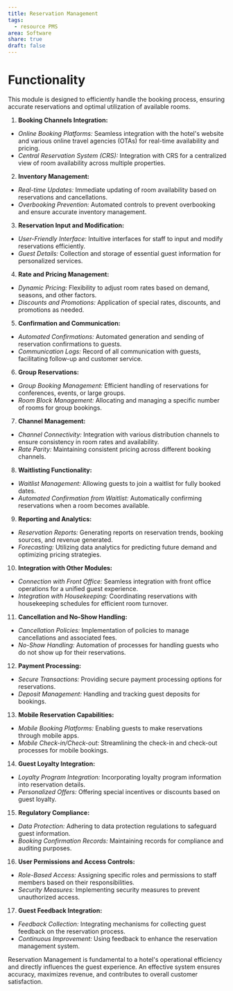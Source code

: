 ```yaml
---
title: Reservation Management
tags:
  - resource PMS
area: Software
share: true
draft: false
---
```


# Functionality

This module is designed to efficiently handle the booking process, ensuring accurate reservations and optimal utilization of available rooms.

1. **Booking Channels Integration:**
  - *Online Booking Platforms:* Seamless integration with the hotel's website and various online travel agencies (OTAs) for real-time availability and pricing.
  - *Central Reservation System (CRS):* Integration with CRS for a centralized view of room availability across multiple properties.

 2. **Inventory Management:**
  - *Real-time Updates:* Immediate updating of room availability based on reservations and cancellations.
  - *Overbooking Prevention:* Automated controls to prevent overbooking and ensure accurate inventory management.

 3. **Reservation Input and Modification:**
  - *User-Friendly Interface:* Intuitive interfaces for staff to input and modify reservations efficiently.
  - *Guest Details:* Collection and storage of essential guest information for personalized services.

 4. **Rate and Pricing Management:**
  - *Dynamic Pricing:* Flexibility to adjust room rates based on demand, seasons, and other factors.
  - *Discounts and Promotions:* Application of special rates, discounts, and promotions as needed.

 5. **Confirmation and Communication:**
  - *Automated Confirmations:* Automated generation and sending of reservation confirmations to guests.
  - *Communication Logs:* Record of all communication with guests, facilitating follow-up and customer service.

 6. **Group Reservations:**
  - *Group Booking Management:* Efficient handling of reservations for conferences, events, or large groups.
  - *Room Block Management:* Allocating and managing a specific number of rooms for group bookings.

 7. **Channel Management:**
  - *Channel Connectivity:* Integration with various distribution channels to ensure consistency in room rates and availability.
  - *Rate Parity:* Maintaining consistent pricing across different booking channels.

 8. **Waitlisting Functionality:**
  - *Waitlist Management:* Allowing guests to join a waitlist for fully booked dates.
  - *Automated Confirmation from Waitlist:* Automatically confirming reservations when a room becomes available.

 9. **Reporting and Analytics:**
  - *Reservation Reports:* Generating reports on reservation trends, booking sources, and revenue generated.
  - *Forecasting:* Utilizing data analytics for predicting future demand and optimizing pricing strategies.

 10. **Integration with Other Modules:**
  - *Connection with Front Office:* Seamless integration with front office operations for a unified guest experience.
  - *Integration with Housekeeping:* Coordinating reservations with housekeeping schedules for efficient room turnover.

 11. **Cancellation and No-Show Handling:**
  - *Cancellation Policies:* Implementation of policies to manage cancellations and associated fees.
  - *No-Show Handling:* Automation of processes for handling guests who do not show up for their reservations.

 12. **Payment Processing:**
  - *Secure Transactions:* Providing secure payment processing options for reservations.
  - *Deposit Management:* Handling and tracking guest deposits for bookings.

 13. **Mobile Reservation Capabilities:**
  - *Mobile Booking Platforms:* Enabling guests to make reservations through mobile apps.
  - *Mobile Check-in/Check-out:* Streamlining the check-in and check-out processes for mobile bookings.

 14. **Guest Loyalty Integration:**
  - *Loyalty Program Integration:* Incorporating loyalty program information into reservation details.
  - *Personalized Offers:* Offering special incentives or discounts based on guest loyalty.

 15. **Regulatory Compliance:**
  - *Data Protection:* Adhering to data protection regulations to safeguard guest information.
  - *Booking Confirmation Records:* Maintaining records for compliance and auditing purposes.

 16. **User Permissions and Access Controls:**
  - *Role-Based Access:* Assigning specific roles and permissions to staff members based on their responsibilities.
  - *Security Measures:* Implementing security measures to prevent unauthorized access.

 17. **Guest Feedback Integration:**
  - *Feedback Collection:* Integrating mechanisms for collecting guest feedback on the reservation process.
  - *Continuous Improvement:* Using feedback to enhance the reservation management system.


Reservation Management is fundamental to a hotel's operational efficiency and directly influences the guest experience. An effective system ensures accuracy, maximizes revenue, and contributes to overall customer satisfaction.